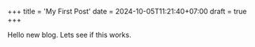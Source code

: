 +++
title = 'My First Post'
date = 2024-10-05T11:21:40+07:00
draft = true
+++

Hello new blog. Lets see if this works.
